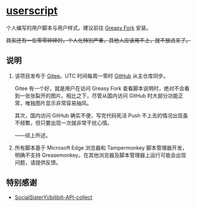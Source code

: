 # [userscript](https://greasyfork.org/zh-CN/users/304474)

个人编写的用户脚本与用户样式，建议前往 [Greasy Fork](https://greasyfork.org/zh-CN/users/304474) 安装。

~~其实还有一些零零碎碎的，个人化特别严重，其他人应该用不上，就不放进来了。~~

## 说明

1. 该项目发布于 [Gitee](https://gitee.com/liangjiancang/userscript)。UTC 时间每周一零时 [GitHub](https://github.com/liangjiancang/userscript) 从主仓库同步。

   Gitee 有一个好，就是用户在访问 Greasy Fork 查看脚本说明时，绝对不会看到一张张裂开的图片。相比之下，尽管从国内访问 GitHub 时大部分功能正常，唯独图片显示非常容易抽风。

   其次，国内访问 GitHub 确实不便，写完代码死活 Push 不上去的情况出现虽不频繁，但只要出现一次就非常干扰心情。

   ——综上所述。

2. 所有脚本基于 Microsoft Edge 浏览器和 Tampermonkey 脚本管理器开发，明确不支持 Greasemonkey。在其他浏览器及脚本管理器上运行可能会出现问题，请提供反馈。

## 特别感谢

* [SocialSisterYi/bilibili-API-collect](https://github.com/SocialSisterYi/bilibili-API-collect)
